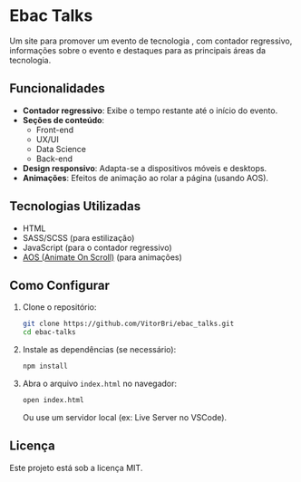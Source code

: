 # Ebac Talks

Um site para promover um evento de tecnologia , com contador regressivo, informações sobre o evento e destaques para as principais áreas da tecnologia.

## Funcionalidades

- **Contador regressivo**: Exibe o tempo restante até o início do evento.
- **Seções de conteúdo**:
  - Front-end
  - UX/UI
  - Data Science
  - Back-end
- **Design responsivo**: Adapta-se a dispositivos móveis e desktops.
- **Animações**: Efeitos de animação ao rolar a página (usando AOS).

## Tecnologias Utilizadas

- HTML
- SASS/SCSS (para estilização)
- JavaScript (para o contador regressivo)
- [AOS (Animate On Scroll)](https://michalsnik.github.io/aos/) (para animações)
  
## Como Configurar

1. Clone o repositório:

   ```bash
   git clone https://github.com/VitorBri/ebac_talks.git
   cd ebac-talks
   ```

2. Instale as dependências (se necessário):

   ```bash
   npm install
   ```

3. Abra o arquivo `index.html` no navegador:

   ```bash
   open index.html
   ```

   Ou use um servidor local (ex: Live Server no VSCode).


## Licença

Este projeto está sob a licença MIT.
